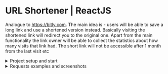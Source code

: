 # URL Shortener | ReactJS
Analogue to https://bitly.com.
The main idea is - users will be able to save a long link and use a shortened version instead.
Basically visiting the shortened link will redirect you to the original one.
Apart from the main functionality the link owner will be able to collect the statistics about how many visits that link had. 
The short link will not be accessible after 1 month from the last visit etc
<details>
  
  <summary>Project setup and start</summary>

1. Clone the repo with `git clone https://github.com/sergiy17/url-shortener-react.git`
2. Install dependencies `npm install`
3. `npm start`
</details>

<details>
  <summary>Requests examples and screenshots</summary>

Links list page
```
GET to http://localhost:3006/links
```

<img width="1312" alt="Image" src="https://github.com/user-attachments/assets/c0155b6a-18b4-427a-98c8-aa64835d7255" />

same page with pagination

<img width="1309" alt="Image" src="https://github.com/user-attachments/assets/839848a6-caff-426c-b01a-5538bfc43cba" />

Links show page
```
GET to http://localhost:3006/links/SOME_SLUG
```

<img width="1309" alt="Image" src="https://github.com/user-attachments/assets/24883d17-fe67-49f5-9bfc-12698e9cf0b7" />

New Shortened URL page
```
GET to http://localhost:3006
```

<img width="1298" alt="Image" src="https://github.com/user-attachments/assets/4ed3174f-1036-441c-a223-05f8f9b61b63" />

</details>
